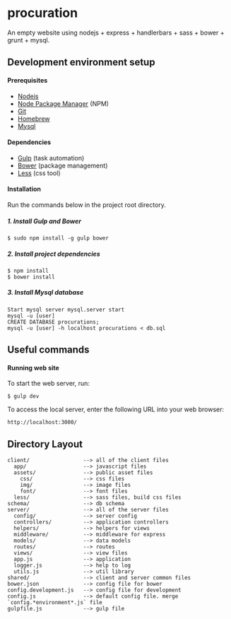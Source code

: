procuration
============

An empty website using nodejs + express + handlerbars + sass + bower + grunt + mysql.


## Development environment setup
#### Prerequisites

* [Nodejs](http://www.nodejs.org/)
* [Node Package Manager](https://npmjs.org/) (NPM)
* [Git](http://git-scm.com/)
* [Homebrew](https://brew.sh/index_fr.html)
* [Mysql](https://gist.github.com/nrollr/a8d156206fa1e53c6cd6)


#### Dependencies

* [Gulp](http://gulpjs.com/) (task automation)
* [Bower](http://bower.io/) (package management)
* [Less](http://sass-lang.com/) (css tool)

#### Installation
Run the commands below in the project root directory.

##### 1. Install Gulp and Bower

    $ sudo npm install -g gulp bower

##### 2. Install project dependencies

    $ npm install
    $ bower install

##### 3. Install Mysql database
    Start mysql server mysql.server start
    mysql -u [user]
    CREATE DATABASE procurations;
    mysql -u [user] -h localhost procurations < db.sql
    
    
## Useful commands

#### Running web site

To start the web server, run:

    $ gulp dev

To access the local server, enter the following URL into your web browser:

    http://localhost:3000/


## Directory Layout

    client/                 --> all of the client files
      app/                  --> javascript files
      assets/               --> public asset files
        css/                --> css files
        img/                --> image files
        font/               --> font files
      less/                 --> sass files, build css files
    schema/                 --> db schema
    server/                 --> all of the server files
      config/               --> server config
      controllers/          --> application controllers
      helpers/              --> helpers for views
      middleware/           --> middleware for express
      models/               --> data models
      routes/               --> routes
      views/                --> view files
      app.js                --> application
      logger.js             --> help to log
      utils.js              --> util library
    shared/                 --> client and server common files
    bower.json              --> config file for bower
    config.development.js   --> config file for development
    config.js               --> default config file. merge `config.*environment*.js` file
    gulpfile.js             --> gulp file

